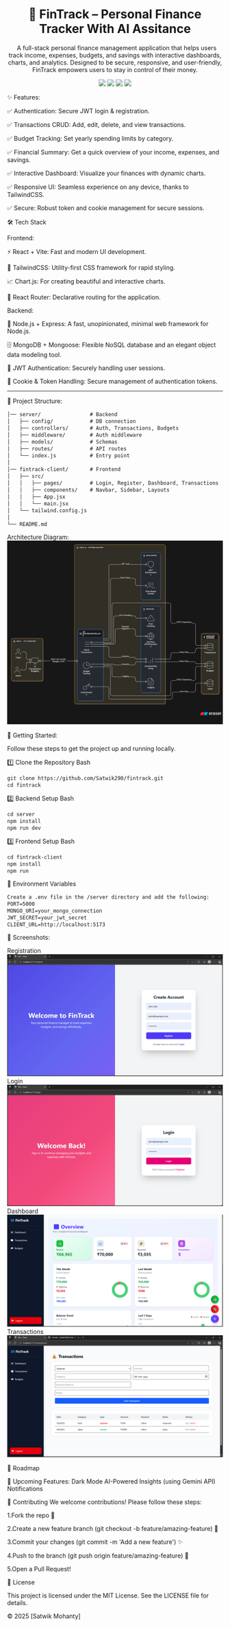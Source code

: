 ﻿﻿<h1 align="center">💸 FinTrack – Personal Finance Tracker With AI Assitance</h1>

<p align="center">
  A full-stack personal finance management application that helps users track income, expenses, budgets, and savings with interactive dashboards, charts, and analytics. Designed to be secure, responsive, and user-friendly, FinTrack empowers users to stay in control of their money.
</p>

<p align="center">
<img src="https://img.shields.io/badge/Stack-MERN-blue?style=for-the-badge" />
<img src="https://img.shields.io/github/last-commit/Satwik290/fintrack?style=for-the-badge&color=blue" />
<img src="https://img.shields.io/github/languages/top/Satwik290/fintrack?style=for-the-badge&color=orange" />
<img src="https://img.shields.io/github/license/Satwik290/fintrack?style=for-the-badge&color=brightgreen" />
</p>



✨ Features:

✅ Authentication: Secure JWT login & registration.

✅ Transactions CRUD: Add, edit, delete, and view transactions.

✅ Budget Tracking: Set yearly spending limits by category.

✅ Financial Summary: Get a quick overview of your income, expenses, and savings.

✅ Interactive Dashboard: Visualize your finances with dynamic charts.

✅ Responsive UI: Seamless experience on any device, thanks to TailwindCSS.

✅ Secure: Robust token and cookie management for secure sessions.

🛠️ Tech Stack

Frontend:

⚡ React + Vite: Fast and modern UI development.

🎨 TailwindCSS: Utility-first CSS framework for rapid styling.

📈 Chart.js: For creating beautiful and interactive charts.

🧭 React Router: Declarative routing for the application.

Backend:

🚀 Node.js + Express: A fast, unopinionated, minimal web framework for Node.js.

🗄️ MongoDB + Mongoose: Flexible NoSQL database and an elegant object data modeling tool.

🔑 JWT Authentication: Securely handling user sessions.

🍪 Cookie & Token Handling: Secure management of authentication tokens.

---
📂 Project Structure:
```
│── server/                # Backend
│   ├── config/            # DB connection
│   ├── controllers/       # Auth, Transactions, Budgets
│   ├── middleware/        # Auth middleware
│   ├── models/            # Schemas
│   ├── routes/            # API routes
│   └── index.js           # Entry point
│
│── fintrack-client/       # Frontend
│   ├── src/
│   │   ├── pages/         # Login, Register, Dashboard, Transactions
│   │   ├── components/    # Navbar, Sidebar, Layouts
│   │   ├── App.jsx
│   │   └── main.jsx
│   └── tailwind.config.js
│
└── README.md
```

Architecture Diagram:
![Learnify Backend Architecture](./assets/diagram-export-9-7-2025-9_36_03-PM.png)



🚀 Getting Started:

Follow these steps to get the project up and running locally.

1️⃣ Clone the Repository
Bash
```
git clone https://github.com/Satwik290/fintrack.git
cd fintrack
```
2️⃣ Backend Setup
Bash
```
cd server
npm install
npm run dev
```
3️⃣ Frontend Setup
Bash
```
cd fintrack-client
npm install
npm run 
```

🔑 Environment Variables
```
Create a .env file in the /server directory and add the following:
PORT=5000
MONGO_URI=your_mongo_connection
JWT_SECRET=your_jwt_secret
CLIENT_URL=http://localhost:5173
```

📸 Screenshots:

Registration
![Learnify Backend Architecture](./assets/signup.png)
Login
![Learnify Backend Architecture](./assets/login%20page.png)
Dashboard
![Learnify Backend Architecture](./assets/dashboard2.0.png)
Transactions
![Learnify Backend Architecture](./assets/Transaction.png)

📅 Roadmap

🚧 Upcoming Features:
Dark Mode
AI-Powered Insights (using Gemini API)
Notifications

🤝 Contributing
We welcome contributions! Please follow these steps:

1.Fork the repo 🍴

2.Create a new feature branch (git checkout -b feature/amazing-feature) 🌱

3.Commit your changes (git commit -m 'Add a new feature') ✨

4.Push to the branch (git push origin feature/amazing-feature) 🚀

5.Open a Pull Request!

📜 License

This project is licensed under the MIT License. See the LICENSE file for details.

© 2025 [Satwik Mohanty]












